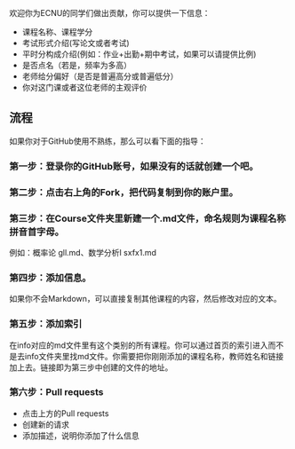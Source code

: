 欢迎你为ECNU的同学们做出贡献，你可以提供一下信息：
- 课程名称、课程学分
- 考试形式介绍(写论文或者考试)
- 平时分构成介绍(例如：作业+出勤+期中考试，如果可以请提供比例)
- 是否点名（若是，频率为多高）
- 老师给分偏好（是否是普遍高分或普遍低分）
- 你对这门课或者这位老师的主观评价

## 流程

如果你对于GitHub使用不熟练，那么可以看下面的指导：

### 第一步：登录你的GitHub账号，如果没有的话就创建一个吧。

### 第二步：点击右上角的Fork，把代码复制到你的账户里。

### 第三步：在Course文件夹里新建一个.md文件，命名规则为课程名称拼音首字母。

例如：概率论 gll.md、数学分析I sxfx1.md

### 第四步：添加信息。

如果你不会Markdown，可以直接复制其他课程的内容，然后修改对应的文本。

### 第五步：添加索引

在info对应的md文件里有这个类别的所有课程。你可以通过首页的索引进入而不是去info文件夹里找md文件。你需要把你刚刚添加的课程名称，教师姓名和链接加上去。链接即为第三步中创建的文件的地址。

### 第六步：Pull requests

- 点击上方的Pull requests
- 创建新的请求
- 添加描述，说明你添加了什么信息
